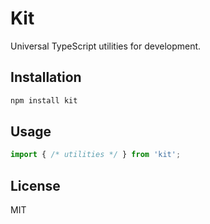 # Kit

Universal TypeScript utilities for development.

## Installation

```bash
npm install kit
```

## Usage

```typescript
import { /* utilities */ } from 'kit';
```

## License

MIT